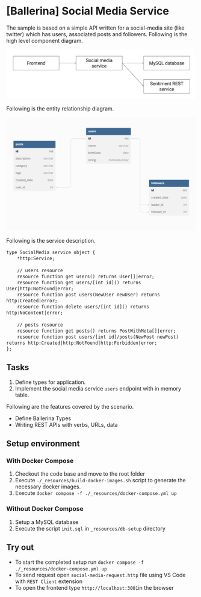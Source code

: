# [Ballerina] Social Media Service

The sample is based on a simple API written for a social-media site (like twitter) which has users, associated posts and followers. Following is the high level component diagram.

<img src="diagram.jpg" alt="drawing" width='500'/>

Following is the entity relationship diagram.

<img src="er.png" alt="drawing" width='700'/>

Following is the service description.

```ballerina
type SocialMedia service object {
    *http:Service;

    // users resource
    resource function get users() returns User[]|error;
    resource function get users/[int id]() returns User|http:NotFound|error;
    resource function post users(NewUser newUser) returns http:Created|error;
    resource function delete users/[int id]() returns http:NoContent|error;

    // posts resource
    resource function get posts() returns PostWithMeta[]|error;
    resource function post users/[int id]/posts(NewPost newPost) returns http:Created|http:NotFound|http:Forbidden|error;
};
```

## Tasks
1. Define types for application.
2. Implement the social media service `users` endpoint with in memory table.


Following are the features covered by the scenario.
- Define Ballerina Types
- Writing REST APIs with verbs, URLs, data


## Setup environment

### With Docker Compose

1. Checkout the code base and move to the root folder
2. Execute `./_resources/build-docker-images.sh` script to generate the necessary docker images.
3. Execute `docker compose -f ./_resources/docker-compose.yml up`

### Without Docker Compose

1. Setup a MySQL database
2. Execute the script `init.sql` in `_resources/db-setup` directory

## Try out

- To start the completed setup run `docker compose -f ./_resources/docker-compose.yml up`
- To send request open `social-media-request.http` file using VS Code with `REST Client` extension
- To open the frontend type `http://localhost:3001`in the browser
